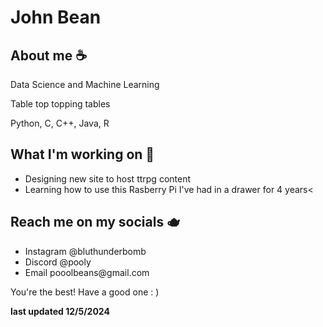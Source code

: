 
<h1>John Bean</h1>

<h2>About me ☕</h2>
<p>Data Science and Machine Learning</p>
<p>Table top topping tables</p>
<p>Python, C, C++, Java, R</p>

<h2>What I'm working on 🍵</h2>
<ul>
  <li>Designing new site to host ttrpg content</li>
  <li>Learning how to use this Rasberry Pi I've had in a drawer for 4 years<</li>
</ul>

<h2>Reach me on my socials 🫖</h2>
<ul>
  <li>Instagram @bluthunderbomb</li>
  <li>Discord @pooly</li>
  <li>Email pooolbeans@gmail.com</li>
</ul>

<p>You're the best! Have a good one : )</p>
<p><strong>last updated 12/5/2024</strong></p>

